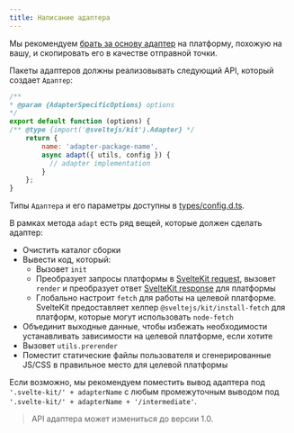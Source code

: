 ```yaml
---
title: Написание адаптера
---
```


Мы рекомендуем [брать за основу адаптер](https://github.com/sveltejs/kit/tree/master/packages) на платформу, похожую на вашу, и скопировать его в качестве отправной точки.

Пакеты адаптеров должны реализовывать следующий API, который создает `Адаптер`:

```js
/**
* @param {AdapterSpecificOptions} options
*/
export default function (options) {
/** @type {import('@sveltejs/kit').Adapter} */
    return {
        name: 'adapter-package-name',
        async adapt({ utils, config }) {
          // adapter implementation
        }
    };
}
```

Типы `Адаптера` и его параметры доступны в [types/config.d.ts](https://github.com/sveltejs/kit/blob/master/packages/kit/types/config.d.ts).

В рамках метода `adapt` есть ряд вещей, которые должен сделать адаптер:

- Очистить каталог сборки
- Вывести код, который:
  - Вызовет `init`
  - Преобразует запросы платформы в [SvelteKit request](#huki-handle), вызовет `render` и преобразует ответ [SvelteKit response](#huki-handle) для платформы
  - Глобально настроит `fetch` для работы на целевой платформе. SvelteKit предоставляет хелпер `@sveltejs/kit/install-fetch` для платформ, которые могут использовать `node-fetch`
- Объединит выходные данные, чтобы избежать необходимости устанавливать зависимости на целевой платформе, если хотите
- Вызовет `utils.prerender`
- Поместит статические файлы пользователя и сгенерированные JS/CSS в правильное место для целевой платформы

Если возможно, мы рекомендуем поместить вывод адаптера под `'.svelte-kit/' + adapterName` с любым промежуточным выводом под `'.svelte-kit/' + adapterName + '/intermediate'`.

> API адаптера может измениться до версии 1.0.